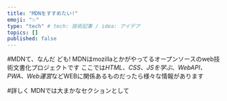 ```yaml
---
title: "MDNをすすめたい!"
emoji: "✨"
type: "tech" # tech: 技術記事 / idea: アイデア
topics: []
published: false
---
```


#MDNて、なんだ
ども!
MDNはmozillaとかがやってるオープンソースのweb技術文書化プロジェクトです
ここでは*HTML、CSS、JSを学ぶ*、*WebAPI、PWA、Web運営*などWEBに関係あるものだったら様々な情報があります

#詳しく
MDNでは大まかなセクションとして
